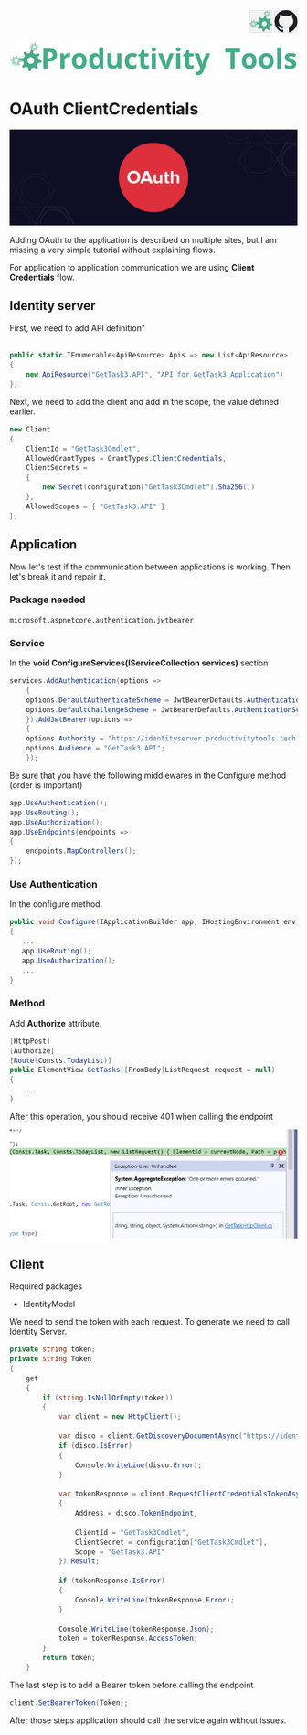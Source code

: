 
<!--Category:Article--> 
 <p align="right">
    <a href="http://productivitytools.tech/oauth-clientcredentials/"><img src="Images/Header/ProductivityTools_green_40px_2.png" /><a> 
    <a href="https://github.com/pwujczyk/ProductivityTools.Articles"><img src="Images/Header/Github_border_40px.png" /></a>
</p>
<p align="center">
    <a href="http://productivitytools.tech/">
        <img src='Images/Header/LogoTitle_green_500px.png' />
    </a>
</p>

# OAuth ClientCredentials

<!--og-image-->
![](Images/OAuth.png)

Adding OAuth to the application is described on multiple sites, but I am missing a very simple tutorial without explaining flows. 

For application to application communication we are using **Client Credentials** flow.

<!--more-->


## Identity server

First, we need to add API definition"

```C#

public static IEnumerable<ApiResource> Apis => new List<ApiResource>
{
    new ApiResource("GetTask3.API", "API for GetTask3 Application")
};
```
Next, we need to add the client and add in the scope, the value defined earlier.

```c#
new Client
{
    ClientId = "GetTask3Cmdlet",
    AllowedGrantTypes = GrantTypes.ClientCredentials,
    ClientSecrets =
    {
        new Secret(configuration["GetTask3Cmdlet"].Sha256())
    },
    AllowedScopes = { "GetTask3.API" }
},
```

## Application

Now let's test if the communication between applications is working. Then let's break it and repair it.

### Package needed
```
microsoft.aspnetcore.authentication.jwtbearer
```

### Service
In the **void ConfigureServices(IServiceCollection services)** section

```C#
services.AddAuthentication(options =>
    {
    options.DefaultAuthenticateScheme = JwtBearerDefaults.AuthenticationScheme;
    options.DefaultChallengeScheme = JwtBearerDefaults.AuthenticationScheme;
    }).AddJwtBearer(options =>
    {
    options.Authority = "https://identityserver.productivitytools.tech:8010";
    options.Audience = "GetTask3.API";
    });
```

Be sure that you have the following middlewares in the Configure method (order is important)

```C#
app.UseAuthentication();
app.UseRouting();
app.UseAuthorization();
app.UseEndpoints(endpoints =>
{
    endpoints.MapControllers();
});
```

### Use Authentication

In the configure method.

```c#
public void Configure(IApplicationBuilder app, IHostingEnvironment env)
{
   ... 
   app.UseRouting();
   app.UseAuthorization();
   ...
}
```

### Method
Add **Authorize** attribute.

```c#
[HttpPost]
[Authorize]
[Route(Consts.TodayList)]
public ElementView GetTasks([FromBody]ListRequest request = null)
{
    ...
}
```

After this operation, you should receive 401 when calling the endpoint

![](Images/401.png)

## Client

Required packages
- IdentityModel

We need to send the token with each request. To generate we need to call Identity Server.

```c#
private string token;
private string Token
{
    get
    {
        if (string.IsNullOrEmpty(token))
        {
            var client = new HttpClient();

            var disco = client.GetDiscoveryDocumentAsync("https://identityserver.productivitytools.tech:8010/").Result;
            if (disco.IsError)
            {
                Console.WriteLine(disco.Error);
            }

            var tokenResponse = client.RequestClientCredentialsTokenAsync(new ClientCredentialsTokenRequest
            {
                Address = disco.TokenEndpoint,

                ClientId = "GetTask3Cmdlet",
                ClientSecret = configuration["GetTask3Cmdlet"],
                Scope = "GetTask3.API"
            }).Result;

            if (tokenResponse.IsError)
            {
                Console.WriteLine(tokenResponse.Error);
            }

            Console.WriteLine(tokenResponse.Json);
            token = tokenResponse.AccessToken;
        }
        return token;
    }
```

The last step is to add a Bearer token before calling the endpoint

```c#
client.SetBearerToken(Token);
```

After those steps application should call the service again without issues.
